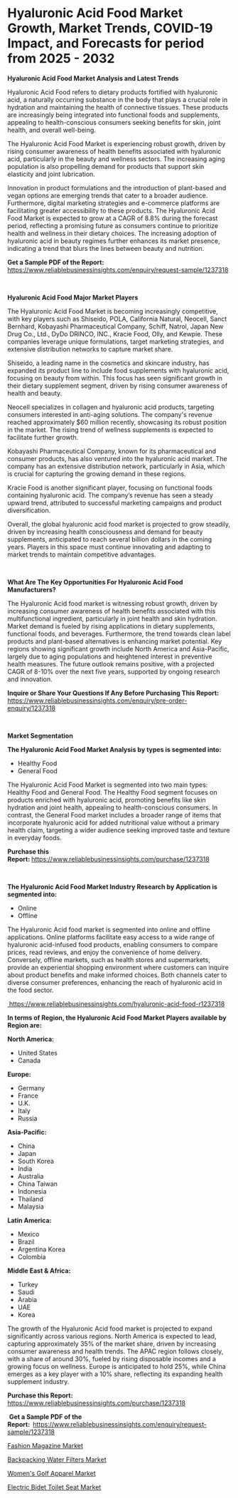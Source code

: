 <p><h1>Hyaluronic Acid Food Market Growth, Market Trends, COVID-19 Impact, and Forecasts for period from 2025 - 2032</h1></p><p><strong>Hyaluronic Acid Food Market Analysis and Latest Trends</strong></p>
<p><p>Hyaluronic Acid Food refers to dietary products fortified with hyaluronic acid, a naturally occurring substance in the body that plays a crucial role in hydration and maintaining the health of connective tissues. These products are increasingly being integrated into functional foods and supplements, appealing to health-conscious consumers seeking benefits for skin, joint health, and overall well-being.</p><p>The Hyaluronic Acid Food Market is experiencing robust growth, driven by rising consumer awareness of health benefits associated with hyaluronic acid, particularly in the beauty and wellness sectors. The increasing aging population is also propelling demand for products that support skin elasticity and joint lubrication. </p><p>Innovation in product formulations and the introduction of plant-based and vegan options are emerging trends that cater to a broader audience. Furthermore, digital marketing strategies and e-commerce platforms are facilitating greater accessibility to these products. The Hyaluronic Acid Food Market is expected to grow at a CAGR of 8.8% during the forecast period, reflecting a promising future as consumers continue to prioritize health and wellness in their dietary choices. The increasing adoption of hyaluronic acid in beauty regimes further enhances its market presence, indicating a trend that blurs the lines between beauty and nutrition.</p></p>
<p><strong>Get a Sample PDF of the Report:&nbsp;</strong> <a href="https://www.reliablebusinessinsights.com/enquiry/request-sample/1237318?utm_campaign=950&utm_medium=2&utm_source=Github&utm_content=ia&utm_term=08022025&utm_id=hyaluronic-acid-food">https://www.reliablebusinessinsights.com/enquiry/request-sample/1237318</a></p>
<p>&nbsp;</p>
<p><strong>Hyaluronic Acid Food Major Market Players</strong></p>
<p><p>The Hyaluronic Acid Food Market is becoming increasingly competitive, with key players such as Shiseido, POLA, California Natural, Neocell, Sanct Bernhard, Kobayashi Pharmaceutical Company, Schiff, Natrol, Japan New Drug Co., Ltd., DyDo DRINCO, INC., Kracie Food, Olly, and Kewpie. These companies leverage unique formulations, target marketing strategies, and extensive distribution networks to capture market share. </p><p>Shiseido, a leading name in the cosmetics and skincare industry, has expanded its product line to include food supplements with hyaluronic acid, focusing on beauty from within. This focus has seen significant growth in their dietary supplement segment, driven by rising consumer awareness of health and beauty.</p><p>Neocell specializes in collagen and hyaluronic acid products, targeting consumers interested in anti-aging solutions. The company's revenue reached approximately $60 million recently, showcasing its robust position in the market. The rising trend of wellness supplements is expected to facilitate further growth.</p><p>Kobayashi Pharmaceutical Company, known for its pharmaceutical and consumer products, has also ventured into the hyaluronic acid market. The company has an extensive distribution network, particularly in Asia, which is crucial for capturing the growing demand in these regions. </p><p>Kracie Food is another significant player, focusing on functional foods containing hyaluronic acid. The company’s revenue has seen a steady upward trend, attributed to successful marketing campaigns and product diversification.</p><p>Overall, the global hyaluronic acid food market is projected to grow steadily, driven by increasing health consciousness and demand for beauty supplements, anticipated to reach several billion dollars in the coming years. Players in this space must continue innovating and adapting to market trends to maintain competitive advantages.</p></p>
<p>&nbsp;</p>
<p><strong>What Are The Key Opportunities For Hyaluronic Acid Food Manufacturers?</strong></p>
<p><p>The Hyaluronic Acid food market is witnessing robust growth, driven by increasing consumer awareness of health benefits associated with this multifunctional ingredient, particularly in joint health and skin hydration. Market demand is fueled by rising applications in dietary supplements, functional foods, and beverages. Furthermore, the trend towards clean label products and plant-based alternatives is enhancing market potential. Key regions showing significant growth include North America and Asia-Pacific, largely due to aging populations and heightened interest in preventive health measures. The future outlook remains positive, with a projected CAGR of 8-10% over the next five years, supported by ongoing research and innovation.</p></p>
<p><strong>Inquire or Share Your Questions If Any Before Purchasing This Report:</strong> <a href="https://www.reliablebusinessinsights.com/enquiry/pre-order-enquiry/1237318?utm_campaign=950&utm_medium=2&utm_source=Github&utm_content=ia&utm_term=08022025&utm_id=hyaluronic-acid-food">https://www.reliablebusinessinsights.com/enquiry/pre-order-enquiry/1237318</a></p>
<p>&nbsp;</p>
<p><strong>Market Segmentation</strong></p>
<p><strong>The Hyaluronic Acid Food Market Analysis by types is segmented into:</strong></p>
<p><ul><li>Healthy Food</li><li>General Food</li></ul></p>
<p><p>The Hyaluronic Acid Food Market is segmented into two main types: Healthy Food and General Food. The Healthy Food segment focuses on products enriched with hyaluronic acid, promoting benefits like skin hydration and joint health, appealing to health-conscious consumers. In contrast, the General Food market includes a broader range of items that incorporate hyaluronic acid for added nutritional value without a primary health claim, targeting a wider audience seeking improved taste and texture in everyday foods.</p></p>
<p><strong>Purchase this Report:&nbsp;</strong><a href="https://www.reliablebusinessinsights.com/purchase/1237318?utm_campaign=950&utm_medium=2&utm_source=Github&utm_content=ia&utm_term=08022025&utm_id=hyaluronic-acid-food">https://www.reliablebusinessinsights.com/purchase/1237318</a></p>
<p>&nbsp;</p>
<p><strong>The Hyaluronic Acid Food Market Industry Research by Application is segmented into:</strong></p>
<p><ul><li>Online</li><li>Offline</li></ul></p>
<p><p>The Hyaluronic Acid food market is segmented into online and offline applications. Online platforms facilitate easy access to a wide range of hyaluronic acid-infused food products, enabling consumers to compare prices, read reviews, and enjoy the convenience of home delivery. Conversely, offline markets, such as health stores and supermarkets, provide an experiential shopping environment where customers can inquire about product benefits and make informed choices. Both channels cater to diverse consumer preferences, enhancing the reach of hyaluronic acid in the food sector.</p></p>
<p><a href="https://www.reliablebusinessinsights.com/hyaluronic-acid-food-r1237318?utm_campaign=950&utm_medium=2&utm_source=Github&utm_content=ia&utm_term=08022025&utm_id=hyaluronic-acid-food">&nbsp;https://www.reliablebusinessinsights.com/hyaluronic-acid-food-r1237318</a></p>
<p><strong>In terms of Region, the Hyaluronic Acid Food Market Players available by Region are:</strong></p>
<p>
    <p> <strong> North America: </strong>
        <ul>
            <li>United States</li>
            <li>Canada</li>
        </ul>
        </p> 
    <p> <strong> Europe: </strong>
        <ul>
            <li>Germany</li>
            <li>France</li>
            <li>U.K.</li>
            <li>Italy</li>
            <li>Russia</li>
        </ul>
        </p> 
    <p> <strong> Asia-Pacific: </strong>
        <ul>
            <li>China</li>
            <li>Japan</li>
            <li>South Korea</li>
            <li>India</li>
            <li>Australia</li>
            <li>China Taiwan</li>
            <li>Indonesia</li>
            <li>Thailand</li>
            <li>Malaysia</li>
        </ul>
        </p> 
    <p> <strong> Latin America: </strong>
        <ul>
            <li>Mexico</li>
            <li>Brazil</li>
            <li>Argentina Korea</li>
            <li>Colombia</li>
        </ul>
        </p> 
    <p> <strong> Middle East & Africa: </strong>
        <ul>
            <li>Turkey</li>
            <li>Saudi</li>
            <li>Arabia</li>
            <li>UAE</li>
            <li>Korea</li>
        </ul>
    </p>
    </p>
<p><p>The growth of the Hyaluronic Acid food market is projected to expand significantly across various regions. North America is expected to lead, capturing approximately 35% of the market share, driven by increasing consumer awareness and health trends. The APAC region follows closely, with a share of around 30%, fueled by rising disposable incomes and a growing focus on wellness. Europe is anticipated to hold 25%, while China emerges as a key player with a 10% share, reflecting its expanding health supplement industry.</p></p>
<p><strong>Purchase this Report: </strong><a href="https://www.reliablebusinessinsights.com/purchase/1237318?utm_campaign=950&utm_medium=2&utm_source=Github&utm_content=ia&utm_term=08022025&utm_id=hyaluronic-acid-food">https://www.reliablebusinessinsights.com/purchase/1237318</a></p>
<p>&nbsp;<strong>Get a Sample PDF of the Report:&nbsp;&nbsp;</strong><a href="https://www.reliablebusinessinsights.com/enquiry/request-sample/1237318?utm_campaign=950&utm_medium=2&utm_source=Github&utm_content=ia&utm_term=08022025&utm_id=hyaluronic-acid-food">https://www.reliablebusinessinsights.com/enquiry/request-sample/1237318</a></p>
<p><strong></strong></p>
<p><p><a href="https://github.com/ryanbell8967/Market-Research-Report-List-1/blob/main/fashion-magazine-market.md?utm_campaign=950&utm_medium=2&utm_source=Github&utm_content=ia&utm_term=08022025&utm_id=hyaluronic-acid-food">Fashion Magazine Market</a></p><p><a href="https://github.com/zsibaqalia/Market-Research-Report-List-1/blob/main/backpacking-water-filters-market.md?utm_campaign=950&utm_medium=2&utm_source=Github&utm_content=ia&utm_term=08022025&utm_id=hyaluronic-acid-food">Backpacking Water Filters Market</a></p><p><a href="https://github.com/gemburaunio/Market-Research-Report-List-1/blob/main/womens-golf-apparel-market.md?utm_campaign=950&utm_medium=2&utm_source=Github&utm_content=ia&utm_term=08022025&utm_id=hyaluronic-acid-food">Women's Golf Apparel Market</a></p><p><a href="https://github.com/yoshih12/Market-Research-Report-List-4/blob/main/electric-bidet-toilet-seat-market.md?utm_campaign=950&utm_medium=2&utm_source=Github&utm_content=ia&utm_term=08022025&utm_id=hyaluronic-acid-food">Electric Bidet Toilet Seat Market</a></p></p>
